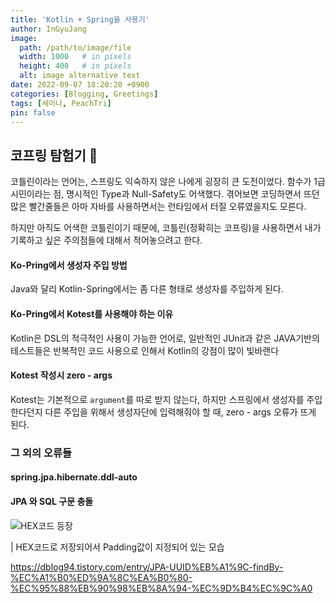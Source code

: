 ```yaml
---
title: 'Kotlin + Spring을 사용기'
author: InGyuJang
image:
  path: /path/to/image/file
  width: 1000   # in pixels
  height: 400   # in pixels
  alt: image alternative text
date: 2022-09-07 18:20:20 +0900
categories: [Blogging, Greetings]
tags: [세미나, PeachTri]
pin: false
---
```


## 코프링 탐험기 🚵

코틀린이라는 언어는, 스프링도 익숙하지 않은 나에게 굉장히 큰 도전이었다. 함수가 1급 시민이라는 점, 명시적인 Type과 Null-Safety도 어색했다. 겪어보면 코딩하면서 뜨던 많은 빨간줄들은 아마 자바를 사용하면서는 런타임에서 터질 오류였을지도 모른다.  

하지만 아직도 어색한 코틀린이기 때문에, 코틀린(정확히는 코프링)을 사용하면서 내가 기록하고 싶은 주의점들에 대해서 적어놓으려고 한다.

#### Ko-Pring에서 생성자 주입 방법
Java와 달리 Kotlin-Spring에서는 좀 다른 형태로 생성자를 주입하게 된다.
#### Ko-Pring에서 Kotest를 사용해야 하는 이유
Kotlin은 DSL의 적극적인 사용이 가능한 언어로, 일반적인 JUnit과 같은 JAVA기반의 테스트들은 반복적인 코드 사용으로 인해서 Kotlin의 강점이 많이 빛바랜다
#### Kotest 작성시 zero - args
Kotest는 기본적으로 `argument`를 따로 받지 않는다, 하지만 스프링에서 생성자를 주입한다던지 다른 주입을 위해서 생성자단에 입력해줘야 할 때, zero - args 오류가 뜨게 된다.

### 그 외의 오류들
#### spring.jpa.hibernate.ddl-auto

#### JPA 와 SQL 구문 충돌
![HEX코드 등장](https://s3-us-west-2.amazonaws.com/secure.notion-static.com/b571671b-a291-4e58-9ad1-869f71ba786b/Untitled.png)

| HEX코드로 저장되어서 Padding값이 지정되어 있는 모습

https://dblog94.tistory.com/entry/JPA-UUID%EB%A1%9C-findBy-%EC%A1%B0%ED%9A%8C%EA%B0%80-%EC%95%88%EB%90%98%EB%8A%94-%EC%9D%B4%EC%9C%A0